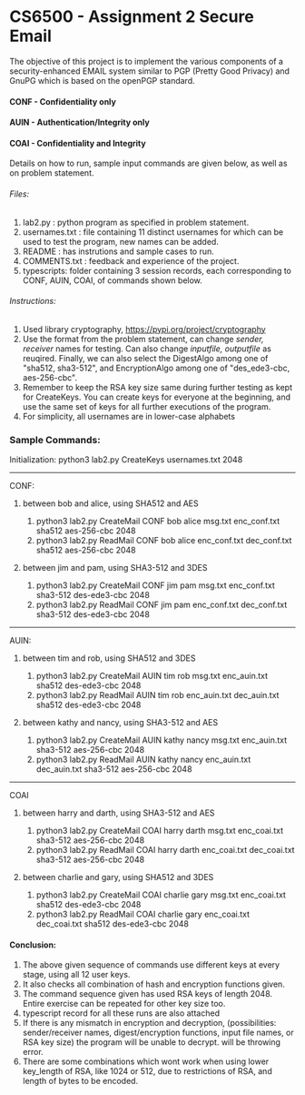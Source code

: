# CS6500 - Assignment 2 Secure Email
The objective of this project is to implement the various components of a security-enhanced EMAIL system similar to PGP (Pretty Good Privacy) and GnuPG which is based on the openPGP standard.

#### CONF - Confidentiality only

#### AUIN - Authentication/Integrity only

#### COAI - Confidentiality and Integrity

Details on how to run, sample input commands are given below, as well as on problem statement.

###### Files: 
1. lab2.py : python program as specified in problem statement.
2. usernames.txt : file containing 11 distinct usernames for which can be used to test the program, new names can be added.
3. README : has instrutions and sample cases to run.
4. COMMENTS.txt : feedback and experience of the project.
5. typescripts: folder containing 3 session records, each corresponding to CONF, AUIN, COAI, of commands shown below.
###### Instructions:
1. Used library cryptography, https://pypi.org/project/cryptography
2. Use the format from the problem statement, can change _sender, receiver_ names for testing. Can also change _inputfile, outputfile_ as reuqired. Finally, we can also select the DigestAlgo among one of "sha512, sha3-512", and EncryptionAlgo among one of "des_ede3-cbc, aes-256-cbc".
3. Remember to keep the RSA key size same during further testing as kept for CreateKeys. You can create keys for everyone at the beginning, and use the same set of keys for all further executions of the program.
4. For simplicity, all usernames are in lower-case alphabets


### Sample Commands:

Initialization: python3 lab2.py CreateKeys usernames.txt 2048

--------------------------------------------------------------------------------------------------
CONF: 
1. between bob and alice, using SHA512 and AES

	1. python3 lab2.py CreateMail CONF bob alice msg.txt enc_conf.txt sha512 aes-256-cbc 2048
	2. python3 lab2.py ReadMail CONF bob alice enc_conf.txt dec_conf.txt sha512 aes-256-cbc 2048

2. between jim and pam, using SHA3-512 and 3DES

	1. python3 lab2.py CreateMail CONF jim pam msg.txt enc_conf.txt sha3-512 des-ede3-cbc 2048
	2. python3 lab2.py ReadMail CONF jim pam enc_conf.txt dec_conf.txt sha3-512 des-ede3-cbc 2048

--------------------------------------------------------------------------------------------------
AUIN:
1. between tim and rob, using SHA512 and 3DES

	1. python3 lab2.py CreateMail AUIN tim rob msg.txt enc_auin.txt sha512 des-ede3-cbc 2048
	2. python3 lab2.py ReadMail AUIN tim rob enc_auin.txt dec_auin.txt sha512 des-ede3-cbc 2048

2. between kathy and nancy, using SHA3-512 and AES

	1. python3 lab2.py CreateMail AUIN kathy nancy msg.txt enc_auin.txt sha3-512 aes-256-cbc 2048
	2. python3 lab2.py ReadMail AUIN kathy nancy enc_auin.txt dec_auin.txt sha3-512 aes-256-cbc 2048

--------------------------------------------------------------------------------------------------
COAI
1. between harry and darth, using SHA3-512 and AES

	1. python3 lab2.py CreateMail COAI harry darth msg.txt enc_coai.txt sha3-512 aes-256-cbc 2048
	2. python3 lab2.py ReadMail COAI harry darth enc_coai.txt dec_coai.txt sha3-512 aes-256-cbc 2048

2. between charlie and gary, using SHA512 and 3DES

	1. python3 lab2.py CreateMail COAI charlie gary msg.txt enc_coai.txt sha512 des-ede3-cbc 2048
	2. python3 lab2.py ReadMail COAI charlie gary enc_coai.txt dec_coai.txt sha512 des-ede3-cbc 2048


#### Conclusion:
1. The above given sequence of commands use different keys at every stage, using all 12 user keys.
2. It also checks all combination of hash and encryption functions given.
3. The command sequence given has used RSA keys of length 2048. Entire exercise can be repeated for other key size too.
4. typescript record for all these runs are also attached
5. If there is any mismatch in encryption and decryption, (possibilities: sender/receiver names, digest/encryption functions, input file names, or RSA key size) the program will be unable to decrypt. will be throwing error.
6. There are some combinations which wont work when using lower key_length of RSA, like 1024 or 512, due to restrictions of RSA, and length of bytes to be encoded.
